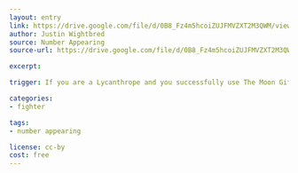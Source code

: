 ```yaml
---
layout: entry
link: https://drive.google.com/file/d/0B8_Fz4m5hcoiZUJFMVZXT2M3QWM/view
author: Justin Wightbred
source: Number Appearing
source-url: https://drive.google.com/file/d/0B8_Fz4m5hcoiZUJFMVZXT2M3QWM/view

excerpt:

trigger: If you are a Lycanthrope and you successfully use The Moon Gift to transform a comrade, family member or innocent to a Lycanthrope,...

categories:
- fighter

tags:
- number appearing

license: cc-by
cost: free
---
```

